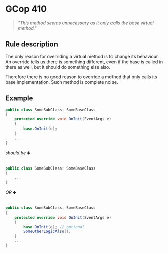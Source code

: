 ﻿# GCop 410

> *"This method seems unnecessary as it only calls the base virtual method."*

## Rule description

The only reason for overriding a virtual method is to change its behaviour. An override tells us there is something different, even if the base is called in there as well, but it should do something else also.

Therefore there is no good reason to override a method that only calls its base implementation. Such method is complete noise.

## Example

```csharp
public class SomeSubClass: SomeBaseClass
{
    protected override void OnInit(EventArgs e)
    {
        base.OnInit(e);
    }
    ...
}
```

*should be* 🡻

```csharp

public class SomeSubClass: SomeBaseClass
{
    ...
}
```

*OR* 🡻

```csharp

public class SomeSubClass: SomeBaseClass
{
    protected override void OnInit(EventArgs e)
    {    
        base.OnInit(e); // optional
        SomeOtherLogicAlso();
    }
    ...
}
```
